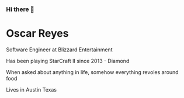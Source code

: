 ### Hi there 👋

<!--
**oscarryz/oscarryz** is a ✨ _special_ ✨ repository because its `README.md` (this file) appears on your GitHub profile.

Here are some ideas to get you started:

- 🔭 I’m currently working on ...
- 🌱 I’m currently learning ...
- 👯 I’m looking to collaborate on ...
- 🤔 I’m looking for help with ...
- 💬 Ask me about ...
- 📫 How to reach me: ...
- 😄 Pronouns: ...
- ⚡ Fun fact: ...
-->
# Oscar Reyes

Software Engineer at Blizzard Entertainment

Has been playing StarCraft II since 2013 - Diamond

When asked about anything in life, somehow everything revoles around food

Lives in Austin Texas
